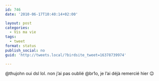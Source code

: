 ```yaml
---
id: 746
date: '2010-06-17T10:40:14+02:00'

layout: post
categories:
  - Vis ma vie
tags:
  - tweet
format: status
publish_social: no
guid: 'http://tweets.local/?birdsite_tweet=16378739974'

---
```


@thujohn oui dsl lol. non j’ai pas oublié @br1o, je l’ai déjà remercié hier 😉